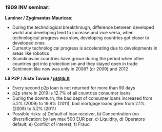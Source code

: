 ### 1909 INV seminar:

**Luminor / Zygimantas Mauricas**:
* During the technological breakthrough, difference between developed world and developing tend to increase and vice versa, when technological progress was slow, developing countries got closer to developed ones.
* Currently technological progress is accelerating due to developments in areas like robotics
* Scandinavian countries have grown during the period when other countries got into protectionism and they stayed open in trade
* Sentiment like now was only in 2008? (or 2009) and 2012

**LB P2P / Aiste Tavore / pt@lb.lt**
* Every second p2p loan is not returned for more than 90 days
* p2p share in 2019 is 12.7% of all countries consumer loans
* During the downturn, the bad dept of consumer loans increased from 5.2% (2009) to 19.8% (2011), bad mortgage loans grew from 2.1% (2009) to 5.2% (2011)
* Possible risks: a) Default of loan receiver, b) Concentration (no diversification; by law max 500 EUR per, c) Liquidity, d) Operators default, e) Conflict of interest, f) Fraud



